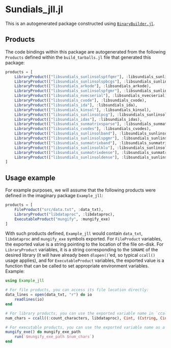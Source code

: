 # Sundials_jll.jl

This is an autogenerated package constructed using [`BinaryBuilder.jl`](https://github.com/JuliaPackaging/BinaryBuilder.jl).

## Products

The code bindings within this package are autogenerated from the following `Products` defined within the `build_tarballs.jl` file that generated this package:

```julia
products = [
    LibraryProduct(["libsundials_sunlinsolsptfqmr"], :libsundials_sunlinsolsptfqmr),
    LibraryProduct(["libsundials_sunlinsolspbcgs"], :libsundials_sunlinsolspbcgs),
    LibraryProduct(["libsundials_arkode"], :libsundials_arkode),
    LibraryProduct(["libsundials_sunlinsolspfgmr"], :libsundials_sunlinsolspfgmr),
    LibraryProduct(["libsundials_nvecserial"], :libsundials_nvecserial),
    LibraryProduct(["libsundials_cvode"], :libsundials_cvode),
    LibraryProduct(["libsundials_ida"], :libsundials_ida),
    LibraryProduct(["libsundials_kinsol"], :libsundials_kinsol),
    LibraryProduct(["libsundials_sunlinsolpcg"], :libsundials_sunlinsolpcg),
    LibraryProduct(["libsundials_idas"], :libsundials_idas),
    LibraryProduct(["libsundials_sunmatrixsparse"], :libsundials_sunmatrixsparse),
    LibraryProduct(["libsundials_cvodes"], :libsundials_cvodes),
    LibraryProduct(["libsundials_sunlinsolband"], :libsundials_sunlinsolband),
    LibraryProduct(["libsundials_sunlinsolspgmr"], :libsundials_sunlinsolspgmr),
    LibraryProduct(["libsundials_sunmatrixband"], :libsundials_sunmatrixband),
    LibraryProduct(["libsundials_sunlinsolklu"], :libsundials_sunlinsolklu),
    LibraryProduct(["libsundials_sunmatrixdense"], :libsundials_sunmatrixdense),
    LibraryProduct(["libsundials_sunlinsoldense"], :libsundials_sunlinsoldense)
]
```

## Usage example

For example purposes, we will assume that the following products were defined in the imaginary package `Example_jll`:

```julia
products = [
    FileProduct("src/data.txt", :data_txt),
    LibraryProduct("libdataproc", :libdataproc),
    ExecutableProduct("mungify", :mungify_exe)
]
```

With such products defined, `Example_jll` would contain `data_txt`, `libdataproc` and `mungify_exe` symbols exported. For `FileProduct` variables, the exported value is a string pointing to the location of the file on-disk.  For `LibraryProduct` variables, it is a string corresponding to the `SONAME` of the desired library (it will have already been `dlopen()`'ed, so typical `ccall()` usage applies), and for `ExecutableProduct` variables, the exported value is a function that can be called to set appropriate environment variables.  Example:

```julia
using Example_jll

# For file products, you can access its file location directly:
data_lines = open(data_txt, "r") do io
    readlines(io)
end

# For library products, you can use the exported variable name in `ccall()` invocations directly
num_chars = ccall((:count_characters, libdataproc), Cint, (Cstring, Cint), data_lines[1], length(data_lines[1]))

# For executable products, you can use the exported variable name as a function that you can call
mungify_exe() do mungify_exe_path
    run(`$mungify_exe_path $num_chars`)
end
```
